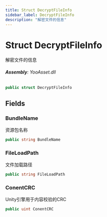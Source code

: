 ```yaml
---
title: Struct DecryptFileInfo
sidebar_label: DecryptFileInfo
description: "解密文件的信息"
---
```

# Struct DecryptFileInfo
解密文件的信息

###### **Assembly**: YooAsset.dll

```csharp title="Declaration"
public struct DecryptFileInfo
```
## Fields
### BundleName
资源包名称

```csharp title="Declaration"
public string BundleName
```
### FileLoadPath
文件加载路径

```csharp title="Declaration"
public string FileLoadPath
```
### ConentCRC
Unity引擎用于内容校验的CRC

```csharp title="Declaration"
public uint ConentCRC
```
